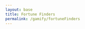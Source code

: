 ```yaml
---
layout: base
title: Fortune Finders
permalink: /gamify/fortuneFinders
---
```


<div id="gameContainer">
    <div id="promptDropDown" class="promptDropDown" style="z-index: 9999"></div>
    <canvas id='gameCanvas'></canvas>
</div>

<script type="module">
    // Adnventure Game assets locations
    import Game from "{{site.baseurl}}/assets/js/adventureGame/Game.js";
    import GameLevelAirport from "{{site.baseurl}}/assets/js/adventureGame/GameLevelAirport.js";
    import GameLevelWallstreet from "{{site.baseurl}}/assets/js/adventureGame/GameLevelWallstreet.js";
    import { pythonURI, javaURI, fetchOptions } from '{{site.baseurl}}/assets/js/api/config.js';

    const gameLevelClasses = [GameLevelAirport, GameLevelWallstreet];

    // Web Server Environment data
    const environment = {
        path:"{{site.baseurl}}",
        pythonURI: pythonURI,
        javaURI: javaURI,
        fetchOptions: fetchOptions,
        gameContainer: document.getElementById("gameContainer"),
        gameCanvas: document.getElementById("gameCanvas"),
        gameLevelClasses: gameLevelClasses

    }
    // Launch Adventure Game
    Game.main(environment);
</script>